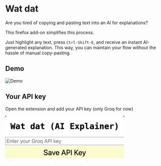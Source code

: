 # Wat dat

Are you tired of copying and pasting text into an AI for explanations?

This firefox add-on simplifies this process.

Just highlight any text, press `Ctrl-Shift-E`, and receive an instant AI-generated explanation. This way, you can maintain your flow without the hassle of manual copy-pasting.

## Demo

![Demo](https://github.com/bhavyagada/watdat/blob/main/watdat_demo.gif)


## Your API key

Open the extension and add your API key (only Groq for now)

![Add API key here](https://github.com/bhavyagada/watdat/blob/main/watdat.png?raw=true)
